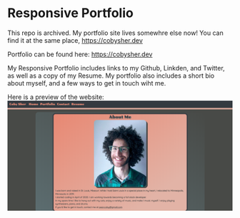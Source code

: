 # Responsive Portfolio 

This repo is archived. My portfolio site lives somewhre else now! You can find it at the same place, https://cobysher.dev

Portfolio can be found here: https://cobysher.dev

My Responsive Portfolio includes links to my Github, Linkden, and Twitter, as well as a copy of my Resume. My portfolio also includes a short bio about myself, and a few ways to get in touch wiht me. 

Here is a preview of the website:
![Website Preview](/Assets/images/homepage-screenshot.png)
